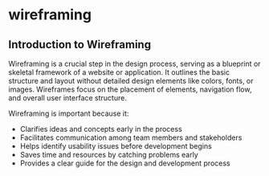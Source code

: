 # wireframing

## Introduction to Wireframing

Wireframing is a crucial step in the design process, serving as a blueprint or skeletal framework of a website or application. It outlines the basic structure and layout without detailed design elements like colors, fonts, or images. Wireframes focus on the placement of elements, navigation flow, and overall user interface structure.

Wireframing is important because it:
- Clarifies ideas and concepts early in the process
- Facilitates communication among team members and stakeholders
- Helps identify usability issues before development begins
- Saves time and resources by catching problems early
- Provides a clear guide for the design and development process
